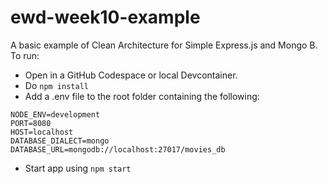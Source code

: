 # ewd-week10-example

A basic example of Clean Architecture for Simple Express.js and Mongo B.
To run:
+ Open in a GitHub Codespace or local Devcontainer.
+ Do ``npm install``
+ Add a .env file to the root folder containing the following:
~~~
NODE_ENV=development
PORT=8080
HOST=localhost
DATABASE_DIALECT=mongo
DATABASE_URL=mongodb://localhost:27017/movies_db
~~~
+ Start app using ``npm start`` 
